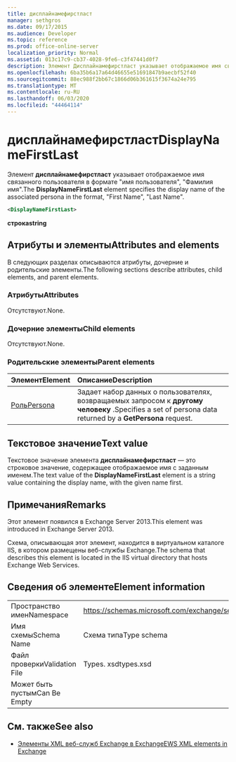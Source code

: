 ```yaml
---
title: дисплайнамефирстласт
manager: sethgros
ms.date: 09/17/2015
ms.audience: Developer
ms.topic: reference
ms.prod: office-online-server
localization_priority: Normal
ms.assetid: 013c17c9-cb37-4028-9fe6-c3f47441d0f7
description: Элемент Дисплайнамефирстласт указывает отображаемое имя связанного пользователя в формате, имя, фамилию.
ms.openlocfilehash: 6ba35b6a17a64d46655e51691847b9aecbf52f40
ms.sourcegitcommit: 88ec988f2bb67c1866d06b361615f3674a24e795
ms.translationtype: MT
ms.contentlocale: ru-RU
ms.lasthandoff: 06/03/2020
ms.locfileid: "44464114"
---
```

# <a name="displaynamefirstlast"></a><span data-ttu-id="15cb5-103">дисплайнамефирстласт</span><span class="sxs-lookup"><span data-stu-id="15cb5-103">DisplayNameFirstLast</span></span>

<span data-ttu-id="15cb5-104">Элемент **дисплайнамефирстласт** указывает отображаемое имя связанного пользователя в формате "имя пользователя", "Фамилия имя".</span><span class="sxs-lookup"><span data-stu-id="15cb5-104">The **DisplayNameFirstLast** element specifies the display name of the associated persona in the format, "First Name", "Last Name".</span></span> 
  
```XML
<DisplayNameFirstLast>
```

 <span data-ttu-id="15cb5-105">**строка**</span><span class="sxs-lookup"><span data-stu-id="15cb5-105">**string**</span></span>
## <a name="attributes-and-elements"></a><span data-ttu-id="15cb5-106">Атрибуты и элементы</span><span class="sxs-lookup"><span data-stu-id="15cb5-106">Attributes and elements</span></span>

<span data-ttu-id="15cb5-107">В следующих разделах описываются атрибуты, дочерние и родительские элементы.</span><span class="sxs-lookup"><span data-stu-id="15cb5-107">The following sections describe attributes, child elements, and parent elements.</span></span>
  
### <a name="attributes"></a><span data-ttu-id="15cb5-108">Атрибуты</span><span class="sxs-lookup"><span data-stu-id="15cb5-108">Attributes</span></span>

<span data-ttu-id="15cb5-109">Отсутствуют.</span><span class="sxs-lookup"><span data-stu-id="15cb5-109">None.</span></span>
  
### <a name="child-elements"></a><span data-ttu-id="15cb5-110">Дочерние элементы</span><span class="sxs-lookup"><span data-stu-id="15cb5-110">Child elements</span></span>

<span data-ttu-id="15cb5-111">Отсутствуют.</span><span class="sxs-lookup"><span data-stu-id="15cb5-111">None.</span></span>
  
### <a name="parent-elements"></a><span data-ttu-id="15cb5-112">Родительские элементы</span><span class="sxs-lookup"><span data-stu-id="15cb5-112">Parent elements</span></span>

|<span data-ttu-id="15cb5-113">**Элемент**</span><span class="sxs-lookup"><span data-stu-id="15cb5-113">**Element**</span></span>|<span data-ttu-id="15cb5-114">**Описание**</span><span class="sxs-lookup"><span data-stu-id="15cb5-114">**Description**</span></span>|
|:-----|:-----|
|[<span data-ttu-id="15cb5-115">Роль</span><span class="sxs-lookup"><span data-stu-id="15cb5-115">Persona</span></span>](persona.md) <br/> |<span data-ttu-id="15cb5-116">Задает набор данных о пользователях, возвращаемых запросом к **другому человеку** .</span><span class="sxs-lookup"><span data-stu-id="15cb5-116">Specifies a set of persona data returned by a **GetPersona** request.</span></span>  <br/> |
   
## <a name="text-value"></a><span data-ttu-id="15cb5-117">Текстовое значение</span><span class="sxs-lookup"><span data-stu-id="15cb5-117">Text value</span></span>

<span data-ttu-id="15cb5-118">Текстовое значение элемента **дисплайнамефирстласт** — это строковое значение, содержащее отображаемое имя с заданным именем.</span><span class="sxs-lookup"><span data-stu-id="15cb5-118">The text value of the **DisplayNameFirstLast** element is a string value containing the display name, with the given name first.</span></span> 
  
## <a name="remarks"></a><span data-ttu-id="15cb5-119">Примечания</span><span class="sxs-lookup"><span data-stu-id="15cb5-119">Remarks</span></span>

<span data-ttu-id="15cb5-120">Этот элемент появился в Exchange Server 2013.</span><span class="sxs-lookup"><span data-stu-id="15cb5-120">This element was introduced in Exchange Server 2013.</span></span>
  
<span data-ttu-id="15cb5-121">Схема, описывающая этот элемент, находится в виртуальном каталоге IIS, в котором размещены веб-службы Exchange.</span><span class="sxs-lookup"><span data-stu-id="15cb5-121">The schema that describes this element is located in the IIS virtual directory that hosts Exchange Web Services.</span></span>
  
## <a name="element-information"></a><span data-ttu-id="15cb5-122">Сведения об элементе</span><span class="sxs-lookup"><span data-stu-id="15cb5-122">Element information</span></span>

|||
|:-----|:-----|
|<span data-ttu-id="15cb5-123">Пространство имен</span><span class="sxs-lookup"><span data-stu-id="15cb5-123">Namespace</span></span>  <br/> |https://schemas.microsoft.com/exchange/services/2006/types  <br/> |
|<span data-ttu-id="15cb5-124">Имя схемы</span><span class="sxs-lookup"><span data-stu-id="15cb5-124">Schema Name</span></span>  <br/> |<span data-ttu-id="15cb5-125">Схема типа</span><span class="sxs-lookup"><span data-stu-id="15cb5-125">Type schema</span></span>  <br/> |
|<span data-ttu-id="15cb5-126">Файл проверки</span><span class="sxs-lookup"><span data-stu-id="15cb5-126">Validation File</span></span>  <br/> |<span data-ttu-id="15cb5-127">Types. xsd</span><span class="sxs-lookup"><span data-stu-id="15cb5-127">types.xsd</span></span>  <br/> |
|<span data-ttu-id="15cb5-128">Может быть пустым</span><span class="sxs-lookup"><span data-stu-id="15cb5-128">Can Be Empty</span></span>  <br/> ||
   
## <a name="see-also"></a><span data-ttu-id="15cb5-129">См. также</span><span class="sxs-lookup"><span data-stu-id="15cb5-129">See also</span></span>

- [<span data-ttu-id="15cb5-130">Элементы XML веб-служб Exchange в Exchange</span><span class="sxs-lookup"><span data-stu-id="15cb5-130">EWS XML elements in Exchange</span></span>](ews-xml-elements-in-exchange.md)

